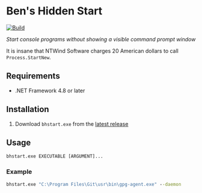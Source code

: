 Ben's Hidden Start
===

[![Build](https://img.shields.io/github/actions/workflow/status/Aldaviva/bhstart/dotnetframework.yml?branch=master&logo=github)](https://github.com/Aldaviva/bhstart/actions/workflows/dotnetframework.yml)

*Start console programs without showing a visible command prompt window*

It is insane that NTWind Software charges 20 American dollars to call `Process.StartNew`.

## Requirements

- .NET Framework 4.8 or later

## Installation

1. Download `bhstart.exe` from the [latest release](https://github.com/Aldaviva/bhstart/releases/latest)

## Usage

```bat
bhstart.exe EXECUTABLE [ARGUMENT]...
```

### Example

```bat
bhstart.exe "C:\Program Files\Git\usr\bin\gpg-agent.exe" --daemon
```
